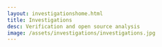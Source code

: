 ```yaml
---
layout: investigationshome.html
title: Investigations
desc: Verification and open source analysis
image: /assets/investigations/investigations.jpg
---
```

